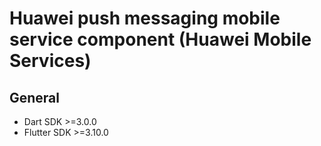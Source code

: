 # Huawei push messaging mobile service component (Huawei Mobile Services)

## General

- Dart SDK >=3.0.0
- Flutter SDK >=3.10.0